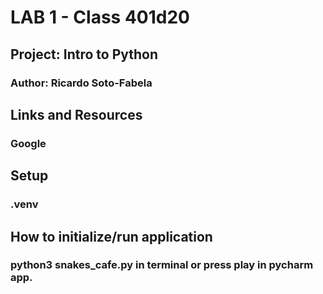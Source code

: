 # LAB 1 - Class 401d20
## Project: Intro to Python
### Author: Ricardo Soto-Fabela
## Links and Resources
### Google

## Setup
### .venv

## How to initialize/run application 
### python3 snakes_cafe.py in terminal or press play in pycharm app.
